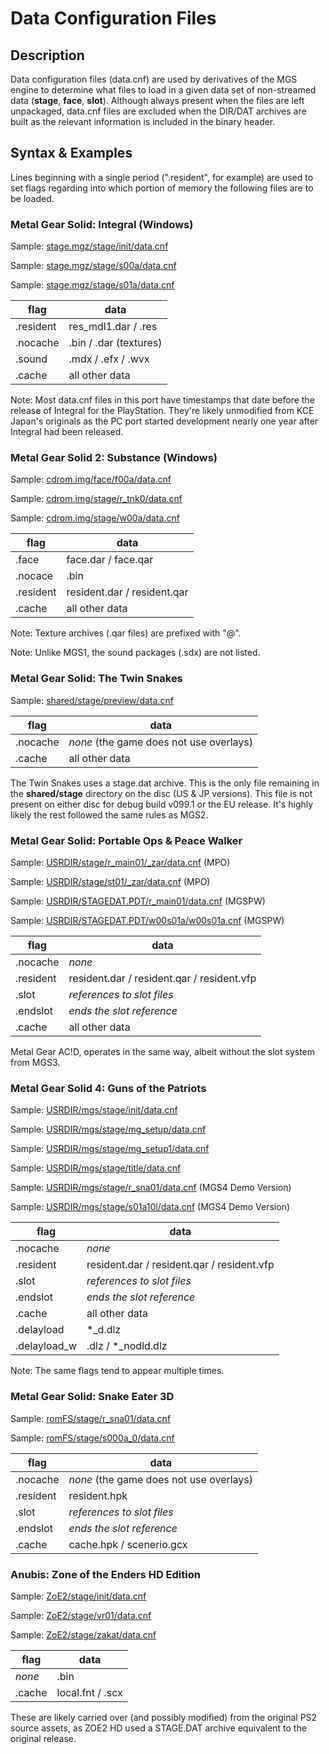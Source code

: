 # Data Configuration Files

## Description
Data configuration files (data.cnf) are used by derivatives of the MGS engine to determine what files to load in a given data set of non-streamed data (__stage__, __face__, __slot__). Although always present when the files are left unpackaged, data.cnf files are excluded when the DIR/DAT archives are built as the relevant information is included in the binary header.

## Syntax & Examples
Lines beginning with a single period (".resident", for example) are used to set flags regarding into which portion of memory the following files are to be loaded.

### Metal Gear Solid: Integral (Windows)
Sample: [stage.mgz/stage/init/data.cnf](sample/mgs_pc/init.cnf)

Sample: [stage.mgz/stage/s00a/data.cnf](sample/mgs_pc/s00a.cnf)

Sample: [stage.mgz/stage/s01a/data.cnf](sample/mgs_pc/s01a.cnf)

| flag | data |
| ----- | ----- |
| .resident | res_mdl1.dar / .res |
| .nocache | .bin / .dar (textures) |
| .sound | .mdx / .efx / .wvx |
| .cache | all other data |

Note: Most data.cnf files in this port have timestamps that date before the release of Integral for the PlayStation. They're likely unmodified from KCE Japan's originals as the PC port started development nearly one year after Integral had been released.

### Metal Gear Solid 2: Substance (Windows)
Sample: [cdrom.img/face/f00a/data.cnf](sample/mgs2_pc/f00a.cnf)

Sample: [cdrom.img/stage/r_tnk0/data.cnf](sample/mgs2_pc/r_tnk0.cnf)

Sample: [cdrom.img/stage/w00a/data.cnf](sample/mgs2_pc/w00a.cnf)

| flag | data |
| ----- | ----- |
| .face | face.dar / face.qar |
| .nocace | .bin |
| .resident | resident.dar / resident.qar |
| .cache | all other data |

Note: Texture archives (.qar files) are prefixed with "@".

Note: Unlike MGS1, the sound packages (.sdx) are not listed.

### Metal Gear Solid: The Twin Snakes
Sample: [shared/stage/preview/data.cnf](sample/mgstts/preview.cnf)

| flag | data |
| ----- | ----- |
| .nocache | _none_ (the game does not use overlays) |
| .cache | all other data |

The Twin Snakes uses a stage.dat archive. This is the only file remaining in the __shared/stage__ directory on the disc (US & JP versions). This file is not present on either disc for debug build v099.1 or the EU release. It's highly likely the rest followed the same rules as MGS2.

### Metal Gear Solid: Portable Ops & Peace Walker
Sample: [USRDIR/stage/r_main01/_zar/data.cnf](sample/mpo/r_main01.cnf) (MPO)

Sample: [USRDIR/stage/st01/_zar/data.cnf](sample/mpo/st01.cnf) (MPO)

Sample: [USRDIR/STAGEDAT.PDT/r_main01/data.cnf](sample/mgspw/r_main01.cnf) (MGSPW)

Sample: [USRDIR/STAGEDAT.PDT/w00s01a/w00s01a.cnf](sample/mgspw/w00s01a.cnf) (MGSPW)

| flag | data |
| ----- | ----- |
| .nocache | _none_ |
| .resident | resident.dar / resident.qar / resident.vfp |
| .slot | _references to slot files_ |
| .endslot | _ends the slot reference_ |
| .cache | all other data |

Metal Gear AC!D, operates in the same way, albeit without the slot system from MGS3.

### Metal Gear Solid 4: Guns of the Patriots
Sample: [USRDIR/mgs/stage/init/data.cnf](sample/mgs4/init.cnf)

Sample: [USRDIR/mgs/stage/mg_setup/data.cnf](sample/mgs4/mg_setup.cnf)

Sample: [USRDIR/mgs/stage/mg_setup1/data.cnf](sample/mgs4/mg_setup1.cnf)

Sample: [USRDIR/mgs/stage/title/data.cnf](sample/mgs4/title.cnf)

Sample: [USRDIR/mgs/stage/r_sna01/data.cnf](sample/mgs4/r_sna01.cnf) (MGS4 Demo Version)

Sample: [USRDIR/mgs/stage/s01a10l/data.cnf](sample/mgs4/s01a10l.cnf) (MGS4 Demo Version)

| flag | data |
| ----- | ----- |
| .nocache | _none_ |
| .resident | resident.dar / resident.qar / resident.vfp |
| .slot | _references to slot files_ |
| .endslot | _ends the slot reference_ |
| .cache | all other data |
| .delayload | *_d.dlz |
| .delayload_w | .dlz  / *_nodld.dlz |

Note: The same flags tend to appear multiple times.

### Metal Gear Solid: Snake Eater 3D
Sample: [romFS/stage/r_sna01/data.cnf](sample/mgs3d/r_sna01/data.cnf)

Sample: [romFS/stage/s000a_0/data.cnf](sample/mgs3d/s000a_0/data.cnf)

| flag | data |
| ----- | ----- |
| .nocache | _none_ (the game does not use overlays) |
| .resident | resident.hpk|
| .slot | _references to slot files_ |
| .endslot | _ends the slot reference_ |
| .cache | cache.hpk / scenerio.gcx |

### Anubis: Zone of the Enders HD Edition

Sample: [ZoE2/stage/init/data.cnf](sample/zoe2hd/init/data.cnf)

Sample: [ZoE2/stage/vr01/data.cnf](sample/zoe2hd/vr01/data.cnf)

Sample: [ZoE2/stage/zakat/data.cnf](sample/zoe2hd/zakat/data.cnf)

| flag | data |
| ----- | ----- |
| _none_ | .bin |
| .cache | local.fnt / .scx |

These are likely carried over (and possibly modified) from the original PS2 source assets, as ZOE2 HD used a STAGE.DAT archive equivalent to the original release.
